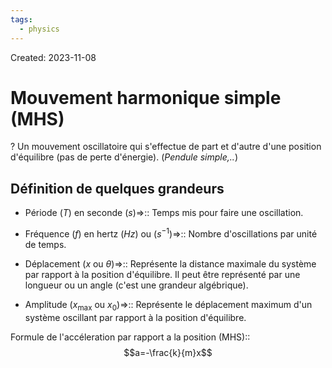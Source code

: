 ```yaml
---
tags:
  - physics
---
```

Created: 2023-11-08

# Mouvement harmonique simple (MHS)
?
Un mouvement oscillatoire qui s'effectue de part et d'autre d'une position d'équilibre (pas de perte d'énergie). (*Pendule simple,..*)
<!--SR:!2023-11-21,1,130-->

## Définition de quelques grandeurs
- Période ($T$) en seconde ($s$)=>:: Temps mis pour faire une oscillation.
<!--SR:!2023-11-23,6,250-->
- Fréquence ($f$) en hertz ($Hz$) ou ($s^{-1}$)=>:: Nombre d'oscillations par unité de temps.
<!--SR:!2023-11-24,7,250-->
- Déplacement ($x$ ou $\theta$)=>:: Représente la distance maximale du système par rapport à la position d'équilibre. Il peut être représenté par une longueur ou un angle (c'est une grandeur algébrique).
<!--SR:!2023-11-22,5,230-->
- Amplitude ($x_{\text{max}}$ ou $x_{0}$)=>:: Représente le déplacement maximum d'un système oscillant par rapport à la position d'équilibre.
<!--SR:!2023-11-23,6,250-->

Formule de l'accéleration par rapport a la position (MHS)::$$a=-\frac{k}{m}x$$
<!--SR:!2023-11-22,2,239-->
